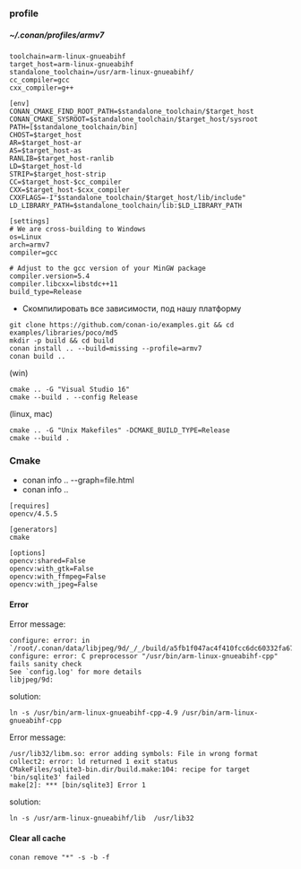 ### profile

##### ~/.conan/profiles/armv7
```
toolchain=arm-linux-gnueabihf
target_host=arm-linux-gnueabihf
standalone_toolchain=/usr/arm-linux-gnueabihf/
cc_compiler=gcc
cxx_compiler=g++

[env]
CONAN_CMAKE_FIND_ROOT_PATH=$standalone_toolchain/$target_host
CONAN_CMAKE_SYSROOT=$standalone_toolchain/$target_host/sysroot
PATH=[$standalone_toolchain/bin]
CHOST=$target_host
AR=$target_host-ar
AS=$target_host-as
RANLIB=$target_host-ranlib
LD=$target_host-ld
STRIP=$target_host-strip
CC=$target_host-$cc_compiler
CXX=$target_host-$cxx_compiler
CXXFLAGS=-I"$standalone_toolchain/$target_host/lib/include"
LD_LIBRARY_PATH=$standalone_toolchain/lib:$LD_LIBRARY_PATH

[settings]
# We are cross-building to Windows
os=Linux
arch=armv7
compiler=gcc

# Adjust to the gcc version of your MinGW package
compiler.version=5.4
compiler.libcxx=libstdc++11
build_type=Release
```

- Скомпилировать все зависимости, под нашу платформу
```
git clone https://github.com/conan-io/examples.git && cd examples/libraries/poco/md5
mkdir -p build && cd build
conan install .. --build=missing --profile=armv7
conan build ..
```

(win)
```
cmake .. -G "Visual Studio 16"
cmake --build . --config Release
```

(linux, mac)
```
cmake .. -G "Unix Makefiles" -DCMAKE_BUILD_TYPE=Release
cmake --build .
```

### Cmake

- conan info .. --graph=file.html
- conan info ..

```
[requires]
opencv/4.5.5

[generators]
cmake

[options]
opencv:shared=False
opencv:with_gtk=False
opencv:with_ffmpeg=False
opencv:with_jpeg=False
```

#### Error

Error message:
```
configure: error: in `/root/.conan/data/libjpeg/9d/_/_/build/a5fb1f047ac4f410fcc6dc60332fa67b0d6123ea':
configure: error: C preprocessor "/usr/bin/arm-linux-gnueabihf-cpp" fails sanity check
See `config.log' for more details
libjpeg/9d:
```

solution:
```
ln -s /usr/bin/arm-linux-gnueabihf-cpp-4.9 /usr/bin/arm-linux-gnueabihf-cpp
```

Error message:
```
/usr/lib32/libm.so: error adding symbols: File in wrong format
collect2: error: ld returned 1 exit status
CMakeFiles/sqlite3-bin.dir/build.make:104: recipe for target 'bin/sqlite3' failed
make[2]: *** [bin/sqlite3] Error 1
```

solution:
```
ln -s /usr/arm-linux-gnueabihf/lib  /usr/lib32
```

#### Clear all cache

```
conan remove "*" -s -b -f
```
